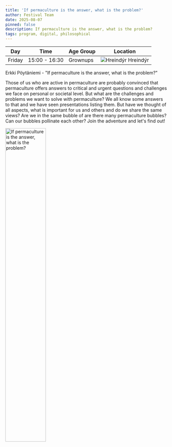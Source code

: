 ```yaml
---
title: 'If permaculture is the answer, what is the problem?'
author: Festival Team
date: 2025-08-07
pinned: false
description: If permaculture is the answer, what is the problem?
tags: program, digital, philosophical
---
```


<script>
    import Image from  '$lib/Image.svelte'
</script>

| Day | Time | Age Group | Location |
|---------|-------|--------|---|
| Friday | 15:00 - 16:30 | Grownups | ![Hreindýr](img/kort/dyr_600px/hreindyr.png) Hreindýr |

Erkki Pöytäniemi - "If permaculture is the answer, what is the problem?"

Those of us who are active in permaculture are probably convinced that permaculture offers answers to critical and urgent questions and challenges we face on personal or societal level. But what are the challenges and problems we want to solve with permaculture? We all know some answers to that and we have seen presentations listing them. But have we thought of all aspects, what is important for us and others and do we share the same views? Are we in the same bubble of are there many permaculture bubbles? Can our bubbles pollinate each other? Join the adventure and let's find out!

<Image 
  src='program/digital-philosophical/13-if-permaculture-is-the-answer-what-is-the-problem.png'
  caption='If permaculture is the answer, what is the problem?'
  alt='If permaculture is the answer, what is the problem?'
  width='50%'/> 